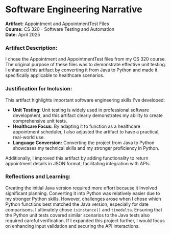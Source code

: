 # Software Engineering Narrative

**Artifact:** Appointment and AppointmentTest Files  
**Course:** CS 320 - Software Testing and Automation  
**Date:** April 2025  

### Artifact Description:
I chose the Appointment and AppointmentTest files from my CS 320 course. The original purpose of these files was to demonstrate effective unit testing. I enhanced this artifact by converting it from Java to Python and made it specifically applicable to healthcare scenarios.

### Justification for Inclusion:
This artifact highlights important software engineering skills I've developed:
- **Unit Testing:** Unit testing is widely used in professional software development, and this artifact clearly demonstrates my ability to create comprehensive unit tests.
- **Healthcare Focus:** By adapting it to function as a healthcare appointment scheduler, I also adjusted the artifact to have a practical, real-world use.
- **Language Conversion:** Converting the project from Java to Python showcases my technical skills and my stronger proficiency in Python.

Additionally, I improved this artifact by adding functionality to return appointment details in JSON format, facilitating integration with APIs.

### Reflections and Learning:
Creating the initial Java version required more effort because it involved significant planning. Converting it into Python was relatively easier due to my stronger Python skills. However, challenges arose when I chose which Python functions best matched the Java version, especially for date comparisons. I ultimately chose `isinstance()` and `timedelta`. Ensuring that the Python unit tests covered similar scenarios to the Java tests also required careful verification. If I expanded this project further, I would focus on enhancing input validation and securing the API interactions.
